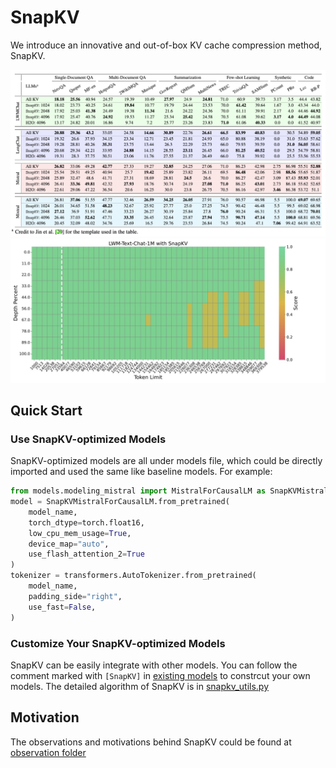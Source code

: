 # SnapKV
We introduce an innovative and out-of-box KV cache compression method, SnapKV.

![Comprehensive Experiment Results on LongBench](./figures/longbench.jpg)
![Pressure Test Result on Needle-in-a-Haystack](./figures/LWM-Text-Chat-1M_SnapKV.jpg)

## Quick Start
### Use SnapKV-optimized Models
SnapKV-optimized models are all under models file, which could be directly imported and used the same like baseline models.
For example: 
```python
from models.modeling_mistral import MistralForCausalLM as SnapKVMistralForCausalLM
model = SnapKVMistralForCausalLM.from_pretrained(
    model_name,
    torch_dtype=torch.float16,
    low_cpu_mem_usage=True,
    device_map="auto",
    use_flash_attention_2=True
)
tokenizer = transformers.AutoTokenizer.from_pretrained(
    model_name,
    padding_side="right",
    use_fast=False,
)
```

### Customize Your SnapKV-optimized Models
SnapKV can be easily integrate with other models. You can follow the comment marked with `[SnapKV]` in [existing models](./models) to constrcut your own models. The detailed algorithm of SnapKV is in [snapkv_utils.py](./snapkv_utils.py)

## Motivation
The observations and motivations behind SnapKV could be found at [observation folder](./observations)
